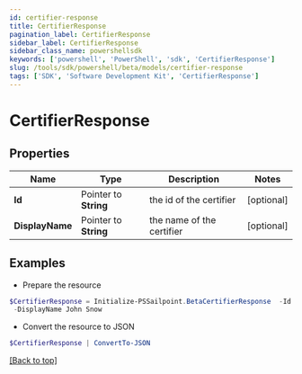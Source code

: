 ```yaml
---
id: certifier-response
title: CertifierResponse
pagination_label: CertifierResponse
sidebar_label: CertifierResponse
sidebar_class_name: powershellsdk
keywords: ['powershell', 'PowerShell', 'sdk', 'CertifierResponse'] 
slug: /tools/sdk/powershell/beta/models/certifier-response
tags: ['SDK', 'Software Development Kit', 'CertifierResponse']
---
```



# CertifierResponse

## Properties

Name | Type | Description | Notes
------------ | ------------- | ------------- | -------------
**Id** |  Pointer to **String** | the id of the certifier | [optional] 
**DisplayName** |  Pointer to **String** | the name of the certifier | [optional] 

## Examples

- Prepare the resource
```powershell
$CertifierResponse = Initialize-PSSailpoint.BetaCertifierResponse  -Id 8a80828f643d484f01643e14202e206f `
 -DisplayName John Snow
```

- Convert the resource to JSON
```powershell
$CertifierResponse | ConvertTo-JSON
```


[[Back to top]](#) 

